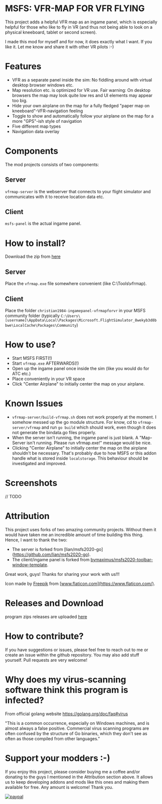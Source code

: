 # MSFS: VFR-MAP FOR VFR FLYING

This project adds a helpful VFR map as an ingame panel, which is especially helpful for those who like to fly in VR (and thus not being able to look on a physical kneeboard, tablet or second screen).

I made this mod for myself and for now, it does exactly what I want. If you like it. Let me know and share it with other VR pilots :-)

# Features

- VFR as a separate panel inside the sim: No fiddling around with virtual desktop browser windows etc.
- Map resolution etc. is optimized for VR use. Fair warning: On desktop browsers the map may look quite low res and UI elements may appear too big.
- Hide your own airplane on the map for a fully fledged "paper map on kneeboard"-VFR-navigation feeling
- Toggle to show and automatically follow your airplane on the map for a more "GPS"-ish style of navigation
- Five different map types
- Navigation data overlay

# Components

The mod projects consists of two components:

## Server

`vfrmap-server` is the webserver that connects to your flight simulator and communicates with it to receive location data etc.

## Client

`msfs-panel` is the actual ingame panel.

# How to install?

Download the zip from [here](https://github.com/Christian1984/vfrmap-for-vr/releases)

## Server

Place the `vfrmap.exe` file somewhere convenient (like C:\Tools\vfrmap\).

## Client

Place the folder `christian1984-ingamepanel-vfrmapforvr` in your MSFS community folder (typically `C:\Users\[username]\AppData\Local\Packages\Microsoft.FlightSimulator_8wekyb3d8bbwe\LocalCache\Packages\Community`)

# How to use?

- Start MSFS FIRST(!)
- Start `vfrmap.exe` AFTERWARDS(!)
- Open up the ingame panel once inside the sim (like you would do for ATC etc.)
- Place conveniently in your VR space
- Click "Center Airplane" to initially center the map on your airplane.

# Known Issues

- `vfrmap-server/build-vfrmap.sh` does not work properly at the moment. I somehow messed up the go module structure. For know, cd to `vfrmap-server/vfrmap` and run `go build` which should work, even though it does not generate the bindata.go files properly.
- When the server isn't running, the ingame panel is just blank. A "Map-Server isn't running. Please run vfrmap.exe!" message would be nice.
- Clicking "Center Airplane" to initially center the map on the airplane shouldn't be necessary. That's probably due to how MSFS or this addon handle what is stored inside `localstorage`. This behaviour should be investigated and improved.

# Screenshots

// TODO

# Attribution

This project uses forks of two amazing community projects. Without them it would have taken me an incredible amount of time building this thing. Hence, I want to thank the two:

- The server is forked from [lian/msfs2020-go] (https://github.com/lian/msfs2020-go).
- The client/ingame panel is forked from [bymaximus/msfs2020-toolbar-window-template](https://github.com/bymaximus/msfs2020-toolbar-window-template).

Great work, guys! Thanks for sharing your work with us!!!

Icon made by [Freepik](https://www.freepik.com) from [www.flaticon.com](https://www.flaticon.com/).

# Releases and Download

program zips releases are uploaded [here](https://github.com/Christian1984/vfrmap-for-vr/releases)

# How to contribute?

If you have suggestions or issues, please feel free to reach out to me or create an issue within the github repository. You may also add stuff yourself. Pull requests are very welcome!

# Why does my virus-scanning software think this program is infected?

From official golang website https://golang.org/doc/faq#virus

"This is a common occurrence, especially on Windows machines, and is almost always a false positive. Commercial virus scanning programs are often confused by the structure of Go binaries, which they don't see as often as those compiled from other languages."

# Support your modders :-)

If you enjoy this project, please consider buying me a coffee and/or donating to the guys I mentioned in the Attribution section above. It allows us to keep developing addons and mods like this ones and making them available for free. Any amount is welcome! Thank you.

[![paypal](https://www.paypalobjects.com/en_US/i/btn/btn_donateCC_LG.gif)](https://www.paypal.com/donate?hosted_button_id=ED8RR2JTV9BGU)
